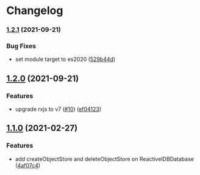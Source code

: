 # Changelog

### [1.2.1](https://www.github.com/creasource/reactive-idb/compare/v1.2.0...v1.2.1) (2021-09-21)


### Bug Fixes

* set module target to es2020 ([529b44d](https://www.github.com/creasource/reactive-idb/commit/529b44dda21c620b3a9f3ef0b22e1a9ed82ea3ca))

## [1.2.0](https://www.github.com/creasource/reactive-idb/compare/v1.1.0...v1.2.0) (2021-09-21)


### Features

* upgrade rxjs to v7 ([#10](https://www.github.com/creasource/reactive-idb/issues/10)) ([ef04123](https://www.github.com/creasource/reactive-idb/commit/ef04123d63fd70a4cb9aa6780aefaae03cc6e6d8))

## [1.1.0](https://www.github.com/CreaSource/reactive-idb/compare/v1.0.4...v1.1.0) (2021-02-27)


### Features

* add createObjectStore and deleteObjectStore on ReactiveIDBDatabase ([4af07c4](https://www.github.com/CreaSource/reactive-idb/commit/4af07c4822d5c8209fe7042b30e5bd97fc4d5686))
